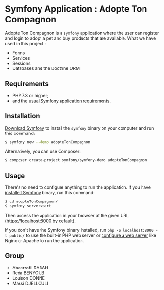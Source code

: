 Symfony Application : Adopte Ton Compagnon
========================

Adopte Ton Compagnon is a `symfony` application where the user can register and login to  adopt a pet and buy products that are available.
What we have used in this project :
- Forms
- Services
- Sessions
- Databases and the Doctrine ORM

Requirements
------------

  * PHP 7.3 or higher;
  * and the [usual Symfony application requirements][2].

Installation
------------

[Download Symfony][4] to install the `symfony` binary on your computer and run
this command:

```bash
$ symfony new --demo adopteTonCompagnon
```

Alternatively, you can use Composer:

```bash
$ composer create-project symfony/symfony-demo adopteTonCompagnon
```

Usage
-----

There's no need to configure anything to run the application. If you have
[installed Symfony][4] binary, run this command:

```bash
$ cd adopteTonCompagnon/
$ symfony serve:start
```

Then access the application in your browser at the given URL (<https://localhost:8000> by default).

If you don't have the Symfony binary installed, run `php -S localhost:8000 -t public/`
to use the built-in PHP web server or [configure a web server][3] like Nginx or
Apache to run the application.

Group
-----
- Abderrafii RABAH
- Reda BENYOUB
- Louison DONNE
- Massi DJELLOULI

[1]: https://symfony.com/doc/current/best_practices.html
[2]: https://symfony.com/doc/current/reference/requirements.html
[3]: https://symfony.com/doc/current/cookbook/configuration/web_server_configuration.html
[4]: https://symfony.com/download
